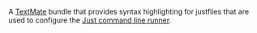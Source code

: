 A [TextMate](https://macromates.com/) bundle that provides syntax highlighting for justfiles that are used
to configure the [Just command line runner](https://github.com/casey/just).


